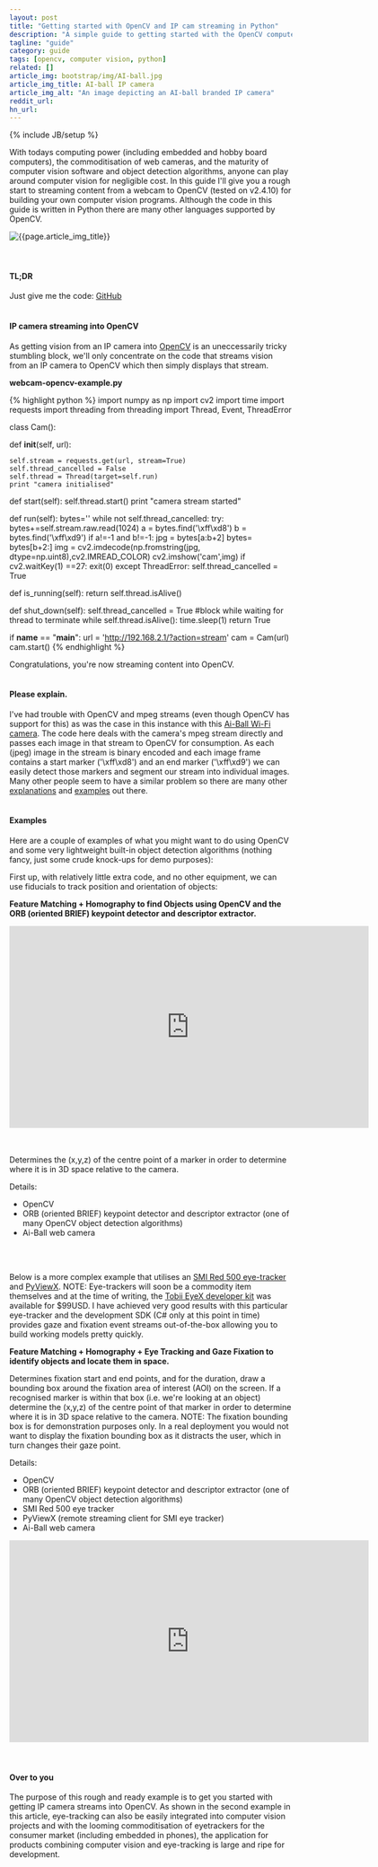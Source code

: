 ```yaml
---
layout: post
title: "Getting started with OpenCV and IP cam streaming in Python"
description: "A simple guide to getting started with the OpenCV computer vision library and IP camera streaming in Python"
tagline: "guide"
category: guide
tags: [opencv, computer vision, python]
related: []
article_img: bootstrap/img/AI-ball.jpg
article_img_title: AI-ball IP camera
article_img_alt: "An image depicting an AI-ball branded IP camera"
reddit_url:
hn_url:
---
```

{% include JB/setup %}
<div class="intro">
  <div class="intro-txt">
    <p>
    With todays computing power (including embedded and hobby board computers), the commoditisation of web cameras, and the maturity of computer vision software and object detection algorithms, anyone can play around computer vision for negligible cost. In this guide I'll give you a rough start to streaming content from a webcam to OpenCV (tested on v2.4.10) for building your own computer vision programs. Although the code in this guide is written in Python there are many other languages supported by OpenCV.
    </p>
  </div>
<div class="intro-img-border">
<div class="intro-img-bevel">
<div class="intro-img">
<img class="article-image" alt="{{page.article_img_title}}" title="{{page.article_img_title}}" src="{{ASSET_PATH}}/{{page.article_img}}"/>
</div>
</div>
</div>
</div>
<br/>
<br/>

#### TL;DR
Just give me the code: [GitHub][1]
<br/>
<br/>

#### IP camera streaming into OpenCV
As getting vision from an IP camera into [OpenCV][8] is an uneccessarily tricky stumbling block, we'll only concentrate on the code that streams vision from an IP camera to OpenCV which then simply displays that stream. 
<br />

**webcam-opencv-example.py**
<br />

{% highlight python %}
import numpy as np
import cv2
import time
import requests
import threading
from threading import Thread, Event, ThreadError

class Cam():

  def __init__(self, url):
    
    self.stream = requests.get(url, stream=True)
    self.thread_cancelled = False
    self.thread = Thread(target=self.run)
    print "camera initialised"

    
  def start(self):
    self.thread.start()
    print "camera stream started"
    
  def run(self):
    bytes=''
    while not self.thread_cancelled:
      try:
        bytes+=self.stream.raw.read(1024)
        a = bytes.find('\xff\xd8')
        b = bytes.find('\xff\xd9')
        if a!=-1 and b!=-1:
          jpg = bytes[a:b+2]
          bytes= bytes[b+2:]
          img = cv2.imdecode(np.fromstring(jpg, dtype=np.uint8),cv2.IMREAD_COLOR)
          cv2.imshow('cam',img)
          if cv2.waitKey(1) ==27:
            exit(0)
      except ThreadError:
        self.thread_cancelled = True
        
        
  def is_running(self):
    return self.thread.isAlive()
      
    
  def shut_down(self):
    self.thread_cancelled = True
    #block while waiting for thread to terminate
    while self.thread.isAlive():
      time.sleep(1)
    return True

  
    
if __name__ == "__main__":
  url = 'http://192.168.2.1/?action=stream'
  cam = Cam(url)
  cam.start()
{% endhighlight %}

Congratulations, you're now streaming content into OpenCV. 
<br />
<br />

#### Please explain.
I've had trouble with OpenCV and mpeg streams (even though OpenCV has support for this) as was the case in this instance with this [Ai-Ball Wi-Fi camera][2]. The code here deals with the camera's mpeg stream directly and passes each image in that stream to OpenCV for consumption. As each (jpeg) image in the stream is binary encoded and each image frame contains a start marker ('\xff\xd8') and an end marker ('\xff\xd9') we can easily detect those markers and segment our stream into individual images. Many other people seem to have a similar problem so there are many other [explanations][3] and [examples][4] out there.
<br />
<br />

#### Examples
Here are a couple of examples of what you might want to do using OpenCV and some very lightweight built-in object detection algorithms (nothing fancy, just some crude knock-ups for demo purposes):

First up, with relatively little extra code, and no other equipment, we can use fiducials to track position and orientation of objects:

**Feature Matching + Homography to find Objects using OpenCV and the ORB (oriented BRIEF) keypoint detector and descriptor extractor.**

<div><iframe width="640" height="360" src="https://www.youtube.com/embed/JQUE5RzP4Bo?feature=player_detailpage" frameborder="0" allowfullscreen="1"> </iframe></div>
<br />
<br />

Determines the (x,y,z) of the centre point of a marker in order to determine where it is in 3D space relative to the camera.

Details:

 * OpenCV
 * ORB (oriented BRIEF) keypoint detector and descriptor extractor (one of many OpenCV object detection algorithms)
 * Ai-Ball web camera

<br />
<br />


Below is a more complex example that utilises an [SMI Red 500 eye-tracker][5] and [PyViewX][6]. NOTE: Eye-trackers will soon be a commodity item themselves and at the time of writing, the [Tobii EyeX developer kit][7] was available for $99USD. I have achieved very good results with this particular eye-tracker and the development SDK (C# only at this point in time) provides gaze and fixation event streams out-of-the-box allowing you to build working models pretty quickly.

**Feature Matching + Homography + Eye Tracking and Gaze Fixation to identify objects and locate them in space.**

Determines fixation start and end points, and for the duration, draw a bounding box around the fixation area of interest (AOI) on the screen. If a recognised marker is within that box (i.e. we're looking at an object) determine the (x,y,z) of the centre point of that marker in order to determine where it is in 3D space relative to the camera. NOTE: The fixation bounding box is for demonstration purposes only. In a real deployment you would not want to display the fixation bounding box as it distracts the user, which in turn changes their gaze point.

Details:

 * OpenCV
 * ORB (oriented BRIEF) keypoint detector and descriptor extractor (one of many OpenCV object detection algorithms)
 * SMI Red 500 eye tracker
 * PyViewX (remote streaming client for SMI eye tracker)
 * Ai-Ball web camera

<div><iframe width="640" height="360" src="https://www.youtube.com/embed/oIL7ftLkxSE?feature=player_detailpage" frameborder="0" allowfullscreen="1"> </iframe></div>
<br />
<br />



#### Over to you
The purpose of this rough and ready example is to get you started with getting IP camera streams into OpenCV. As shown in the second example in this article, eye-tracking can also be easily integrated into computer vision projects and with the looming commoditisation of eyetrackers for the consumer market (including embedded in phones), the application for products combining computer vision and eye-tracking is large and ripe for development.













[1]:https://github.com/benhowell/examples/tree/master/WebcamStreamingOpenCV
[2]:http://www.thumbdrive.com/aiball/
[3]:http://stackoverflow.com/questions/21702477/how-to-parse-mjpeg-http-stream-from-ip-camera
[4]:http://stackoverflow.com/questions/26691189/how-to-capture-video-stream-with-opencv-python
[5]:http://www.smivision.com/en/gaze-and-eye-tracking-systems/products/red-red250-red-500.html
[6]:https://github.com/RyanHope/PyViewX
[7]:http://www.tobii.com/buy-eyex
[8]:http://opencv.org/